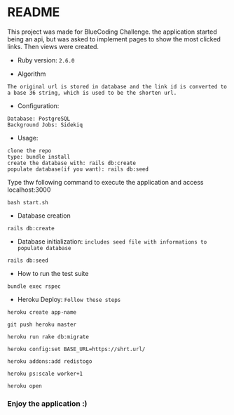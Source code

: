 # README

This project was made for BlueCoding Challenge. the application started being an api, but was asked to implement pages to show the most clicked links. Then views were created.

* Ruby version:
`2.6.0`

* Algorithm
```
The original url is stored in database and the link id is converted to a base 36 string, which is used to be the shorten url.
```

* Configuration:
```
Database: PostgreSQL
Background Jobs: Sidekiq
```

* Usage:
```
clone the repo
type: bundle install
create the database with: rails db:create
populate database(if you want): rails db:seed
```
Type thw following command to execute the application and access localhost:3000
```
bash start.sh
```

* Database creation
```
rails db:create
```

* Database initialization: `includes seed file with informations to populate database`
```
rails db:seed
```
* How to run the test suite
```
bundle exec rspec
```

* Heroku Deploy: `Follow these steps`
```
heroku create app-name
```
```
git push heroku master
```
```
heroku run rake db:migrate
```
```
heroku config:set BASE_URL=https://shrt.url/
```
```
heroku addons:add redistogo
```
```
heroku ps:scale worker+1
```
```
heroku open
```
### Enjoy the application :)
